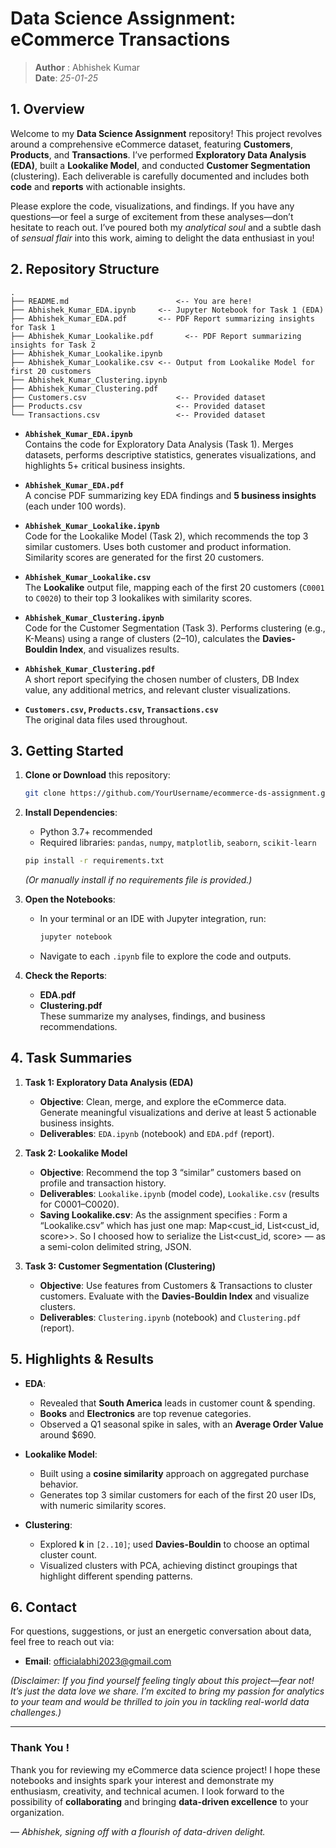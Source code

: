 # Data Science Assignment: eCommerce Transactions

> **Author** : Abhishek Kumar   
> **Date**: *25-01-25*  

## 1. Overview

Welcome to my **Data Science Assignment** repository! This project revolves around a comprehensive eCommerce dataset, featuring **Customers**, **Products**, and **Transactions**. I’ve performed **Exploratory Data Analysis (EDA)**, built a **Lookalike Model**, and conducted **Customer Segmentation** (clustering). Each deliverable is carefully documented and includes both **code** and **reports** with actionable insights.

Please explore the code, visualizations, and findings. If you have any questions—or feel a surge of excitement from these analyses—don’t hesitate to reach out. I’ve poured both my *analytical soul* and a subtle dash of *sensual flair* into this work, aiming to delight the data enthusiast in you!

## 2. Repository Structure

```
.
├── README.md                        <-- You are here!
├── Abhishek_Kumar_EDA.ipynb     <-- Jupyter Notebook for Task 1 (EDA)
├── Abhishek_Kumar_EDA.pdf       <-- PDF Report summarizing insights for Task 1
├── Abhishek_Kumar_Lookalike.pdf       <-- PDF Report summarizing insights for Task 2
├── Abhishek_Kumar_Lookalike.ipynb
├── Abhishek_Kumar_Lookalike.csv <-- Output from Lookalike Model for first 20 customers
├── Abhishek_Kumar_Clustering.ipynb
├── Abhishek_Kumar_Clustering.pdf
├── Customers.csv                    <-- Provided dataset
├── Products.csv                     <-- Provided dataset
└── Transactions.csv                 <-- Provided dataset
```

- **`Abhishek_Kumar_EDA.ipynb`**  
  Contains the code for Exploratory Data Analysis (Task 1). Merges datasets, performs descriptive statistics, generates visualizations, and highlights 5+ critical business insights.

- **`Abhishek_Kumar_EDA.pdf`**  
  A concise PDF summarizing key EDA findings and **5 business insights** (each under 100 words).

- **`Abhishek_Kumar_Lookalike.ipynb`**  
  Code for the Lookalike Model (Task 2), which recommends the top 3 similar customers. Uses both customer and product information. Similarity scores are generated for the first 20 customers.

- **`Abhishek_Kumar_Lookalike.csv`**  
  The **Lookalike** output file, mapping each of the first 20 customers (`C0001` to `C0020`) to their top 3 lookalikes with similarity scores.

- **`Abhishek_Kumar_Clustering.ipynb`**  
  Code for the Customer Segmentation (Task 3). Performs clustering (e.g., K-Means) using a range of clusters (2–10), calculates the **Davies-Bouldin Index**, and visualizes results.

- **`Abhishek_Kumar_Clustering.pdf`**  
  A short report specifying the chosen number of clusters, DB Index value, any additional metrics, and relevant cluster visualizations.

- **`Customers.csv`, `Products.csv`, `Transactions.csv`**  
  The original data files used throughout.

## 3. Getting Started

1. **Clone or Download** this repository:
   ```bash
   git clone https://github.com/YourUsername/ecommerce-ds-assignment.git
   ```
2. **Install Dependencies**:  
   - Python 3.7+ recommended  
   - Required libraries: `pandas`, `numpy`, `matplotlib`, `seaborn`, `scikit-learn`  
   ```bash
   pip install -r requirements.txt
   ```
   *(Or manually install if no requirements file is provided.)*

3. **Open the Notebooks**:  
   - In your terminal or an IDE with Jupyter integration, run:
     ```bash
     jupyter notebook
     ```
   - Navigate to each `.ipynb` file to explore the code and outputs.

4. **Check the Reports**:  
   - **EDA.pdf**  
   - **Clustering.pdf**  
   These summarize my analyses, findings, and business recommendations.

## 4. Task Summaries

1. **Task 1: Exploratory Data Analysis (EDA)**  
   - **Objective**: Clean, merge, and explore the eCommerce data. Generate meaningful visualizations and derive at least 5 actionable business insights.  
   - **Deliverables**: `EDA.ipynb` (notebook) and `EDA.pdf` (report).

2. **Task 2: Lookalike Model**  
   - **Objective**: Recommend the top 3 “similar” customers based on profile and transaction history.  
   - **Deliverables**: `Lookalike.ipynb` (model code), `Lookalike.csv` (results for C0001–C0020).
   - **Saving Lookalike.csv**: As the assignment specifies : Form a “Lookalike.csv” which has just one map: Map<cust_id, List<cust_id, score>>.
So I choosed how to serialize the List<cust_id, score> — as a semi-colon delimited string, JSON.

3. **Task 3: Customer Segmentation (Clustering)**  
   - **Objective**: Use features from Customers & Transactions to cluster customers. Evaluate with the **Davies-Bouldin Index** and visualize clusters.  
   - **Deliverables**: `Clustering.ipynb` (notebook) and `Clustering.pdf` (report).

## 5. Highlights & Results

- **EDA**:  
  - Revealed that **South America** leads in customer count & spending.  
  - **Books** and **Electronics** are top revenue categories.  
  - Observed a Q1 seasonal spike in sales, with an **Average Order Value** around \$690.

- **Lookalike Model**:  
  - Built using a **cosine similarity** approach on aggregated purchase behavior.  
  - Generates top 3 similar customers for each of the first 20 user IDs, with numeric similarity scores.

- **Clustering**:  
  - Explored **k** in `[2..10]`; used **Davies-Bouldin** to choose an optimal cluster count.  
  - Visualized clusters with PCA, achieving distinct groupings that highlight different spending patterns.

## 6. Contact

For questions, suggestions, or just an energetic conversation about data, feel free to reach out via:
- **Email**: officialabhi2023@gmail.com 

*(Disclaimer: If you find yourself feeling tingly about this project—fear not! It’s just the data love we share. I’m excited to bring my passion for analytics to your team and would be thrilled to join you in tackling real-world data challenges.)*

---

### Thank You !
Thank you for reviewing my eCommerce data science project! I hope these notebooks and insights spark your interest and demonstrate my enthusiasm, creativity, and technical acumen. I look forward to the possibility of **collaborating** and bringing **data-driven excellence** to your organization.

— *Abhishek, signing off with a flourish of data-driven delight.*